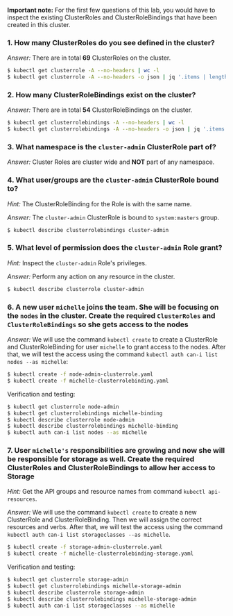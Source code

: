 **Important note:** For the first few questions of this lab, you would have to inspect the existing ClusterRoles and ClusterRoleBindings that have been created in this cluster.

### 1. How many ClusterRoles do you see defined in the cluster?

*Answer:* There are in total **69** ClusterRoles on the cluster.

```bash
$ kubectl get clusterrole -A --no-headers | wc -l
$ kubectl get clusterrole -A --no-headers -o json | jq '.items | length'
```

### 2. How many ClusterRoleBindings exist on the cluster?

*Answer:* There are in total **54** ClusterRoleBindings on the cluster.

```bash
$ kubectl get clusterrolebindings -A --no-headers | wc -l
$ kubectl get clusterrolebindings -A --no-headers -o json | jq '.items | length'
```

### 3. What namespace is the `cluster-admin` ClusterRole part of?

*Answer:* Cluster Roles are cluster wide and **NOT** part of any namespace.

### 4. What user/groups are the `cluster-admin` ClusterRole bound to?

*Hint:* The ClusterRoleBinding for the Role is with the same name.

*Answer:* The `cluster-admin` ClusterRole is bound to `system:masters` group.

```bash
$ kubectl describe clusterrolebindings cluster-admin
```

### 5. What level of permission does the `cluster-admin` Role grant?

*Hint:* Inspect the `cluster-admin` Role's privileges.

*Answer:* Perform any action on any resource in the cluster.

```bash
$ kubectl describe clusterrole cluster-admin
```

### 6. A new user `michelle` joins the team. She will be focusing on the `nodes` in the cluster. Create the required `ClusterRoles` and `ClusterRoleBindings` so she gets access to the nodes

*Answer:* We will use the command `kubectl create` to create a ClusterRole and ClusterRoleBinding for user `michelle` to grant access to the nodes.
After that, we will test the access using the command `kubectl auth can-i list nodes --as michelle`:

```bash
$ kubectl create -f node-admin-clusterrole.yaml
$ kubectl create -f michelle-clusterrolebinding.yaml
```

Verification and testing:

```bash
$ kubectl get clusterrole node-admin
$ kubectl get clusterrolebindings michelle-binding
$ kubectl describe clusterrole node-admin
$ kubectl describe clusterrolebindings michelle-binding
$ kubectl auth can-i list nodes --as michelle
```

### 7. User `michelle's` responsibilities are growing and now she will be responsible for storage as well. Create the required ClusterRoles and ClusterRoleBindings to allow her access to Storage

*Hint:* Get the API groups and resource names from command `kubectl api-resources`.

*Answer:* We will use the command `kubectl create` to create a new ClusterRole and ClusterRoleBinding. Then we will assign the correct resources and verbs. After that, we will test the access using the command `kubectl auth can-i list storageclasses --as michelle`.

```bash
$ kubectl create -f storage-admin-clusterrole.yaml
$ kubectl create -f michelle-clusterrolebinding-storage.yaml
```

Verification and testing:

```bash
$ kubectl get clusterrole storage-admin 
$ kubectl get clusterrolebindings michelle-storage-admin
$ kubectl describe clusterrole storage-admin
$ kubectl describe clusterrolebindings michelle-storage-admin
$ kubectl auth can-i list storageclasses --as michelle
```
